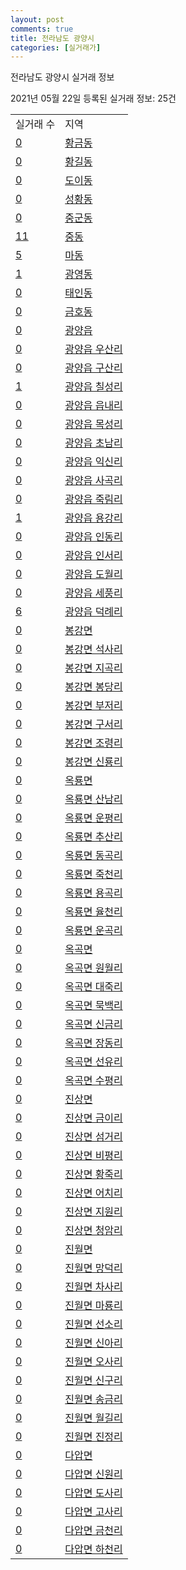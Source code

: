 ```yaml
---
layout: post
comments: true
title: 전라남도 광양시
categories: [실거래가]
---
```


전라남도 광양시 실거래 정보

2021년 05월 22일 등록된 실거래 정보: 25건


<table>
  <tr>
    <td>실거래 수</td>
    <td>지역</td>
  </tr>

  
  <tr>
    <td><a href="4623010100.html">0</a></td>
    <td><a href="4623010100.html">황금동</a></td>
  </tr>
    

  <tr>
    <td><a href="4623010200.html">0</a></td>
    <td><a href="4623010200.html">황길동</a></td>
  </tr>
    

  <tr>
    <td><a href="4623010300.html">0</a></td>
    <td><a href="4623010300.html">도이동</a></td>
  </tr>
    

  <tr>
    <td><a href="4623010400.html">0</a></td>
    <td><a href="4623010400.html">성황동</a></td>
  </tr>
    

  <tr>
    <td><a href="4623010500.html">0</a></td>
    <td><a href="4623010500.html">중군동</a></td>
  </tr>
    

  <tr>
    <td><a href="4623010600.html">11</a></td>
    <td><a href="4623010600.html">중동</a></td>
  </tr>
    

  <tr>
    <td><a href="4623010700.html">5</a></td>
    <td><a href="4623010700.html">마동</a></td>
  </tr>
    

  <tr>
    <td><a href="4623010800.html">1</a></td>
    <td><a href="4623010800.html">광영동</a></td>
  </tr>
    

  <tr>
    <td><a href="4623010900.html">0</a></td>
    <td><a href="4623010900.html">태인동</a></td>
  </tr>
    

  <tr>
    <td><a href="4623011000.html">0</a></td>
    <td><a href="4623011000.html">금호동</a></td>
  </tr>
    

  <tr>
    <td><a href="4623025000.html">0</a></td>
    <td><a href="4623025000.html">광양읍</a></td>
  </tr>
    

  <tr>
    <td><a href="4623025021.html">0</a></td>
    <td><a href="4623025021.html">광양읍 우산리</a></td>
  </tr>
    

  <tr>
    <td><a href="4623025022.html">0</a></td>
    <td><a href="4623025022.html">광양읍 구산리</a></td>
  </tr>
    

  <tr>
    <td><a href="4623025023.html">1</a></td>
    <td><a href="4623025023.html">광양읍 칠성리</a></td>
  </tr>
    

  <tr>
    <td><a href="4623025024.html">0</a></td>
    <td><a href="4623025024.html">광양읍 읍내리</a></td>
  </tr>
    

  <tr>
    <td><a href="4623025025.html">0</a></td>
    <td><a href="4623025025.html">광양읍 목성리</a></td>
  </tr>
    

  <tr>
    <td><a href="4623025026.html">0</a></td>
    <td><a href="4623025026.html">광양읍 초남리</a></td>
  </tr>
    

  <tr>
    <td><a href="4623025027.html">0</a></td>
    <td><a href="4623025027.html">광양읍 익신리</a></td>
  </tr>
    

  <tr>
    <td><a href="4623025028.html">0</a></td>
    <td><a href="4623025028.html">광양읍 사곡리</a></td>
  </tr>
    

  <tr>
    <td><a href="4623025029.html">0</a></td>
    <td><a href="4623025029.html">광양읍 죽림리</a></td>
  </tr>
    

  <tr>
    <td><a href="4623025030.html">1</a></td>
    <td><a href="4623025030.html">광양읍 용강리</a></td>
  </tr>
    

  <tr>
    <td><a href="4623025031.html">0</a></td>
    <td><a href="4623025031.html">광양읍 인동리</a></td>
  </tr>
    

  <tr>
    <td><a href="4623025032.html">0</a></td>
    <td><a href="4623025032.html">광양읍 인서리</a></td>
  </tr>
    

  <tr>
    <td><a href="4623025033.html">0</a></td>
    <td><a href="4623025033.html">광양읍 도월리</a></td>
  </tr>
    

  <tr>
    <td><a href="4623025034.html">0</a></td>
    <td><a href="4623025034.html">광양읍 세풍리</a></td>
  </tr>
    

  <tr>
    <td><a href="4623025035.html">6</a></td>
    <td><a href="4623025035.html">광양읍 덕례리</a></td>
  </tr>
    

  <tr>
    <td><a href="4623031000.html">0</a></td>
    <td><a href="4623031000.html">봉강면</a></td>
  </tr>
    

  <tr>
    <td><a href="4623031021.html">0</a></td>
    <td><a href="4623031021.html">봉강면 석사리</a></td>
  </tr>
    

  <tr>
    <td><a href="4623031022.html">0</a></td>
    <td><a href="4623031022.html">봉강면 지곡리</a></td>
  </tr>
    

  <tr>
    <td><a href="4623031023.html">0</a></td>
    <td><a href="4623031023.html">봉강면 봉당리</a></td>
  </tr>
    

  <tr>
    <td><a href="4623031024.html">0</a></td>
    <td><a href="4623031024.html">봉강면 부저리</a></td>
  </tr>
    

  <tr>
    <td><a href="4623031025.html">0</a></td>
    <td><a href="4623031025.html">봉강면 구서리</a></td>
  </tr>
    

  <tr>
    <td><a href="4623031026.html">0</a></td>
    <td><a href="4623031026.html">봉강면 조령리</a></td>
  </tr>
    

  <tr>
    <td><a href="4623031027.html">0</a></td>
    <td><a href="4623031027.html">봉강면 신룡리</a></td>
  </tr>
    

  <tr>
    <td><a href="4623032000.html">0</a></td>
    <td><a href="4623032000.html">옥룡면</a></td>
  </tr>
    

  <tr>
    <td><a href="4623032021.html">0</a></td>
    <td><a href="4623032021.html">옥룡면 산남리</a></td>
  </tr>
    

  <tr>
    <td><a href="4623032022.html">0</a></td>
    <td><a href="4623032022.html">옥룡면 운평리</a></td>
  </tr>
    

  <tr>
    <td><a href="4623032023.html">0</a></td>
    <td><a href="4623032023.html">옥룡면 추산리</a></td>
  </tr>
    

  <tr>
    <td><a href="4623032024.html">0</a></td>
    <td><a href="4623032024.html">옥룡면 동곡리</a></td>
  </tr>
    

  <tr>
    <td><a href="4623032025.html">0</a></td>
    <td><a href="4623032025.html">옥룡면 죽천리</a></td>
  </tr>
    

  <tr>
    <td><a href="4623032026.html">0</a></td>
    <td><a href="4623032026.html">옥룡면 용곡리</a></td>
  </tr>
    

  <tr>
    <td><a href="4623032027.html">0</a></td>
    <td><a href="4623032027.html">옥룡면 율천리</a></td>
  </tr>
    

  <tr>
    <td><a href="4623032028.html">0</a></td>
    <td><a href="4623032028.html">옥룡면 운곡리</a></td>
  </tr>
    

  <tr>
    <td><a href="4623033000.html">0</a></td>
    <td><a href="4623033000.html">옥곡면</a></td>
  </tr>
    

  <tr>
    <td><a href="4623033021.html">0</a></td>
    <td><a href="4623033021.html">옥곡면 원월리</a></td>
  </tr>
    

  <tr>
    <td><a href="4623033022.html">0</a></td>
    <td><a href="4623033022.html">옥곡면 대죽리</a></td>
  </tr>
    

  <tr>
    <td><a href="4623033023.html">0</a></td>
    <td><a href="4623033023.html">옥곡면 묵백리</a></td>
  </tr>
    

  <tr>
    <td><a href="4623033024.html">0</a></td>
    <td><a href="4623033024.html">옥곡면 신금리</a></td>
  </tr>
    

  <tr>
    <td><a href="4623033025.html">0</a></td>
    <td><a href="4623033025.html">옥곡면 장동리</a></td>
  </tr>
    

  <tr>
    <td><a href="4623033026.html">0</a></td>
    <td><a href="4623033026.html">옥곡면 선유리</a></td>
  </tr>
    

  <tr>
    <td><a href="4623033027.html">0</a></td>
    <td><a href="4623033027.html">옥곡면 수평리</a></td>
  </tr>
    

  <tr>
    <td><a href="4623034000.html">0</a></td>
    <td><a href="4623034000.html">진상면</a></td>
  </tr>
    

  <tr>
    <td><a href="4623034021.html">0</a></td>
    <td><a href="4623034021.html">진상면 금이리</a></td>
  </tr>
    

  <tr>
    <td><a href="4623034022.html">0</a></td>
    <td><a href="4623034022.html">진상면 섬거리</a></td>
  </tr>
    

  <tr>
    <td><a href="4623034023.html">0</a></td>
    <td><a href="4623034023.html">진상면 비평리</a></td>
  </tr>
    

  <tr>
    <td><a href="4623034024.html">0</a></td>
    <td><a href="4623034024.html">진상면 황죽리</a></td>
  </tr>
    

  <tr>
    <td><a href="4623034025.html">0</a></td>
    <td><a href="4623034025.html">진상면 어치리</a></td>
  </tr>
    

  <tr>
    <td><a href="4623034026.html">0</a></td>
    <td><a href="4623034026.html">진상면 지원리</a></td>
  </tr>
    

  <tr>
    <td><a href="4623034027.html">0</a></td>
    <td><a href="4623034027.html">진상면 청암리</a></td>
  </tr>
    

  <tr>
    <td><a href="4623035000.html">0</a></td>
    <td><a href="4623035000.html">진월면</a></td>
  </tr>
    

  <tr>
    <td><a href="4623035021.html">0</a></td>
    <td><a href="4623035021.html">진월면 망덕리</a></td>
  </tr>
    

  <tr>
    <td><a href="4623035022.html">0</a></td>
    <td><a href="4623035022.html">진월면 차사리</a></td>
  </tr>
    

  <tr>
    <td><a href="4623035023.html">0</a></td>
    <td><a href="4623035023.html">진월면 마룡리</a></td>
  </tr>
    

  <tr>
    <td><a href="4623035024.html">0</a></td>
    <td><a href="4623035024.html">진월면 선소리</a></td>
  </tr>
    

  <tr>
    <td><a href="4623035025.html">0</a></td>
    <td><a href="4623035025.html">진월면 신아리</a></td>
  </tr>
    

  <tr>
    <td><a href="4623035026.html">0</a></td>
    <td><a href="4623035026.html">진월면 오사리</a></td>
  </tr>
    

  <tr>
    <td><a href="4623035027.html">0</a></td>
    <td><a href="4623035027.html">진월면 신구리</a></td>
  </tr>
    

  <tr>
    <td><a href="4623035028.html">0</a></td>
    <td><a href="4623035028.html">진월면 송금리</a></td>
  </tr>
    

  <tr>
    <td><a href="4623035029.html">0</a></td>
    <td><a href="4623035029.html">진월면 월길리</a></td>
  </tr>
    

  <tr>
    <td><a href="4623035030.html">0</a></td>
    <td><a href="4623035030.html">진월면 진정리</a></td>
  </tr>
    

  <tr>
    <td><a href="4623036000.html">0</a></td>
    <td><a href="4623036000.html">다압면</a></td>
  </tr>
    

  <tr>
    <td><a href="4623036021.html">0</a></td>
    <td><a href="4623036021.html">다압면 신원리</a></td>
  </tr>
    

  <tr>
    <td><a href="4623036022.html">0</a></td>
    <td><a href="4623036022.html">다압면 도사리</a></td>
  </tr>
    

  <tr>
    <td><a href="4623036023.html">0</a></td>
    <td><a href="4623036023.html">다압면 고사리</a></td>
  </tr>
    

  <tr>
    <td><a href="4623036024.html">0</a></td>
    <td><a href="4623036024.html">다압면 금천리</a></td>
  </tr>
    

  <tr>
    <td><a href="4623036025.html">0</a></td>
    <td><a href="4623036025.html">다압면 하천리</a></td>
  </tr>
    


</table>
    